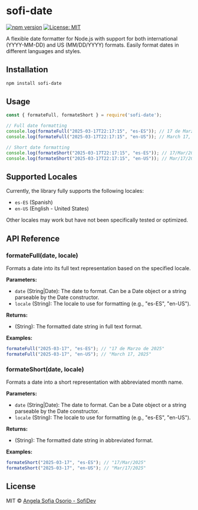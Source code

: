 # sofi-date

[![npm version](https://img.shields.io/npm/v/sofi-date.svg)](https://www.npmjs.com/package/sofi-date)
[![License: MIT](https://img.shields.io/badge/License-MIT-yellow.svg)](https://opensource.org/licenses/MIT)

A flexible date formatter for Node.js with support for both international (YYYY-MM-DD) and US (MM/DD/YYYY) formats. Easily format dates in different languages and styles.

## Installation

```bash
npm install sofi-date
```

## Usage

```javascript
const { formateFull, formateShort } = require('sofi-date');

// Full date formatting
console.log(formateFull("2025-03-17T22:17:15", "es-ES")); // 17 de Marzo de 2025
console.log(formateFull("2025-03-17T22:17:15", "en-US")); // March 17, 2025

// Short date formatting
console.log(formateShort("2025-03-17T22:17:15", "es-ES")); // 17/Mar/2025
console.log(formateShort("2025-03-17T22:17:15", "en-US")); // Mar/17/2025
```

## Supported Locales

Currently, the library fully supports the following locales:

- `es-ES` (Spanish)
- `en-US` (English - United States)

Other locales may work but have not been specifically tested or optimized.

## API Reference

### formateFull(date, locale)

Formats a date into its full text representation based on the specified locale.

**Parameters:**
- `date` (String|Date): The date to format. Can be a Date object or a string parseable by the Date constructor.
- `locale` (String): The locale to use for formatting (e.g., "es-ES", "en-US").

**Returns:**
- (String): The formatted date string in full text format.

**Examples:**
```javascript
formateFull("2025-03-17", "es-ES"); // "17 de Marzo de 2025"
formateFull("2025-03-17", "en-US"); // "March 17, 2025"
```

### formateShort(date, locale)

Formats a date into a short representation with abbreviated month name.

**Parameters:**
- `date` (String|Date): The date to format. Can be a Date object or a string parseable by the Date constructor.
- `locale` (String): The locale to use for formatting (e.g., "es-ES", "en-US").

**Returns:**
- (String): The formatted date string in abbreviated format.

**Examples:**
```javascript
formateShort("2025-03-17", "es-ES"); // "17/Mar/2025"
formateShort("2025-03-17", "en-US"); // "Mar/17/2025"
```

## License

MIT © [Angela Sofia Osorio - SofiDev](https://github.com/SofiDevO)

